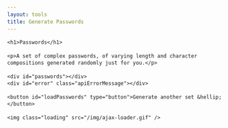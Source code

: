```yaml
---
layout: tools
title: Generate Passwords
---
```


<section id="generate-passwords">

    <h1>Passwords</h1>

    <p>A set of complex passwords, of varying length and character compositions generated randomly just for you.</p>

    <div id="passwords"></div>
    <div id="error" class="apiErrorMessage"></div>
    
    <button id="loadPasswords" type="button">Generate another set &hellip;</button>

    <img class="loading" src="/img/ajax-loader.gif" />

</section>


<script type="text/javascript" src="//cdnjs.cloudflare.com/ajax/libs/clipboard.js/1.7.1/clipboard.min.js" integrity="sha384-cV+rhyOuRHc9Ub/91rihWcGmMmCXDeksTtCihMupQHSsi8GIIRDG0ThDc3HGQFJ3" crossorigin="anonymous"></script>

<script type="text/javascript">

    function init()
    {
        new Clipboard('.copyButton');

	    $("#passwords").hide();
	    $("#error").hide();
	    $(".loading").hide();
    }

    function loadPasswords()
    {
        $("#passwords").html('');
        $("#error").html('');			
        $(".loading").show();

        var passwordsUrl = '//pingfu-api.azurewebsites.net/2014-01/?method=pingfu.cryptography.password.generate&format=jsonp&callback=?';

        $.ajax({
            type: 'GET',
            url: passwordsUrl,
            jsonpCallback: 'jsonCallback',
            contentType: "application/json",
            dataType: 'jsonp',
            success: function(json)
            {
                $(".loading").hide();
                
                if (json.Code == 429)
                {
                    $("#passwords").hide();
                    $("#error").show();
                    $("#error").html(json.Message);
                }
                else
                {
                    $("#passwords").show();

                    var ul = $('<ul>');
                    json.forEach(function(entry, i) {
                        ul.append($('<li>')
                            .append($(document.createElement('span')).addClass('length').html(' (' + entry.Length + ')'))
                            .append($(document.createElement('span')).addClass('password password-' + i).html(entry.Value))
                            .append($(document.createElement('button')).text("copy").addClass("copyButton").attr("data-clipboard-action", "copy").attr("data-clipboard-target", ".password-" + i))
                            );
                    });
                    $('#passwords').append(ul);
                }
            },
            error: function(e)
            {
                $(".loading").hide();
                $("#error").show();
                $("#passwords").html(e.message);
            }
        });
    }

    $("#loadPasswords").click(function (e) {
        e.preventDefault();
        init();
        loadPasswords();
    });
    
    init();
    loadPasswords();

</script>